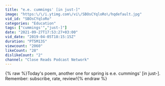 ```yaml
---
title: "e.e. cummings' [in just-]"
image: "https:\/\/i.ytimg.com\/vi\/SBOsCYqloRo\/hqdefault.jpg"
vid_id: "SBOsCYqloRo"
categories: "Education"
tags: ["cummings'","just-]"]
date: "2021-09-27T17:53:27+03:00"
vid_date: "2019-04-05T18:15:15Z"
duration: "PT5M13S"
viewcount: "2060"
likeCount: "28"
dislikeCount: "2"
channel: "Close Reads Podcast Network"
---
```

{% raw %}Today's poem, another one for spring is e.e. cummings' [in just-]. Remember: subscribe, rate, review!{% endraw %}
